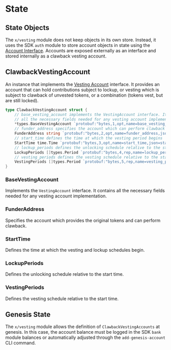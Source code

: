 <!--
order: 2
-->

# State

## State Objects

The `x/vesting` module does not keep objects in its own store. Instead, it uses the SDK `auth` module to store account objects in state using the [Account Interface](https://docs.cosmos.network/main/modules/auth#account-interface). Accounts are exposed externally as an interface and stored internally as a clawback vesting account.

## ClawbackVestingAccount

An instance that implements the [Vesting Account](https://docs.cosmos.network/main/modules/vesting#vesting-account-types) interface. It provides an account that can hold contributions subject to lockup, or vesting which is subject to clawback of unvested tokens, or a combination (tokens vest, but are still locked).

```go
type ClawbackVestingAccount struct {
	// base_vesting_account implements the VestingAccount interface. It contains
	// all the necessary fields needed for any vesting account implementation
	*types.BaseVestingAccount `protobuf:"bytes,1,opt,name=base_vesting_account,json=baseVestingAccount,proto3,embedded=base_vesting_account" json:"base_vesting_account,omitempty"`
	// funder_address specifies the account which can perform clawback
	FunderAddress string `protobuf:"bytes,2,opt,name=funder_address,json=funderAddress,proto3" json:"funder_address,omitempty"`
	// start_time defines the time at which the vesting period begins
	StartTime time.Time `protobuf:"bytes,3,opt,name=start_time,json=startTime,proto3,stdtime" json:"start_time"`
	// lockup_periods defines the unlocking schedule relative to the start_time
	LockupPeriods []types.Period `protobuf:"bytes,4,rep,name=lockup_periods,json=lockupPeriods,proto3" json:"lockup_periods"`
	// vesting_periods defines the vesting schedule relative to the start_time
	VestingPeriods []types.Period `protobuf:"bytes,5,rep,name=vesting_periods,json=vestingPeriods,proto3" json:"vesting_periods"`
}
```

### BaseVestingAccount

Implements the `VestingAccount` interface. It contains all the necessary fields needed for any vesting account implementation.

### FunderAddress

Specifies the account which provides the original tokens and can perform clawback.

### StartTime

Defines the time at which the vesting and lockup schedules begin.

### LockupPeriods

Defines the unlocking schedule relative to the start time.

### VestingPeriods

Defines the vesting schedule relative to the start time.

## Genesis State

The `x/vesting` module allows the definition of `ClawbackVestingAccounts` at genesis. In this case, the account balance must be logged in the SDK `bank` module balances or automatically adjusted through the `add-genesis-account` CLI command.
